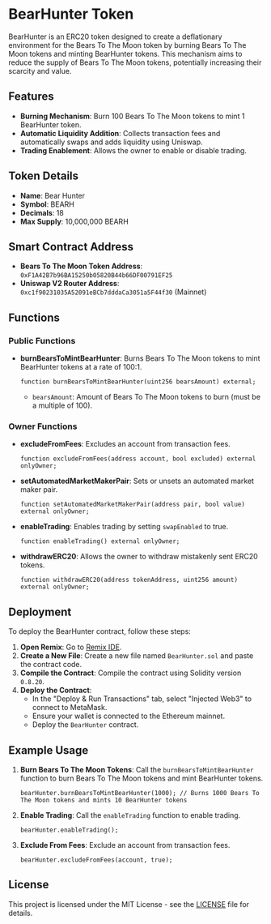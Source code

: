 
# BearHunter Token

BearHunter is an ERC20 token designed to create a deflationary environment for the Bears To The Moon token by burning Bears To The Moon tokens and minting BearHunter tokens. This mechanism aims to reduce the supply of Bears To The Moon tokens, potentially increasing their scarcity and value.

## Features

- **Burning Mechanism**: Burn 100 Bears To The Moon tokens to mint 1 BearHunter token.
- **Automatic Liquidity Addition**: Collects transaction fees and automatically swaps and adds liquidity using Uniswap.
- **Trading Enablement**: Allows the owner to enable or disable trading.

## Token Details

- **Name**: Bear Hunter
- **Symbol**: BEARH
- **Decimals**: 18
- **Max Supply**: 10,000,000 BEARH

## Smart Contract Address

- **Bears To The Moon Token Address**: `0xF1A42B7b96BA15250b05820B44b66DF00791EF25`
- **Uniswap V2 Router Address**: `0xc1f90231035A52091eBCb7dddaCa3051a5F44f30` (Mainnet)

## Functions

### Public Functions

- **burnBearsToMintBearHunter**: Burns Bears To The Moon tokens to mint BearHunter tokens at a rate of 100:1.
  ```solidity
  function burnBearsToMintBearHunter(uint256 bearsAmount) external;
  ```
  - `bearsAmount`: Amount of Bears To The Moon tokens to burn (must be a multiple of 100).

### Owner Functions

- **excludeFromFees**: Excludes an account from transaction fees.
  ```solidity
  function excludeFromFees(address account, bool excluded) external onlyOwner;
  ```

- **setAutomatedMarketMakerPair**: Sets or unsets an automated market maker pair.
  ```solidity
  function setAutomatedMarketMakerPair(address pair, bool value) external onlyOwner;
  ```

- **enableTrading**: Enables trading by setting `swapEnabled` to true.
  ```solidity
  function enableTrading() external onlyOwner;
  ```

- **withdrawERC20**: Allows the owner to withdraw mistakenly sent ERC20 tokens.
  ```solidity
  function withdrawERC20(address tokenAddress, uint256 amount) external onlyOwner;
  ```

## Deployment

To deploy the BearHunter contract, follow these steps:

1. **Open Remix**: Go to [Remix IDE](https://remix.ethereum.org/).
2. **Create a New File**: Create a new file named `BearHunter.sol` and paste the contract code.
3. **Compile the Contract**: Compile the contract using Solidity version `0.8.20`.
4. **Deploy the Contract**:
   - In the "Deploy & Run Transactions" tab, select "Injected Web3" to connect to MetaMask.
   - Ensure your wallet is connected to the Ethereum mainnet.
   - Deploy the `BearHunter` contract.

## Example Usage

1. **Burn Bears To The Moon Tokens**: Call the `burnBearsToMintBearHunter` function to burn Bears To The Moon tokens and mint BearHunter tokens.
   ```solidity
   bearHunter.burnBearsToMintBearHunter(1000); // Burns 1000 Bears To The Moon tokens and mints 10 BearHunter tokens
   ```

2. **Enable Trading**: Call the `enableTrading` function to enable trading.
   ```solidity
   bearHunter.enableTrading();
   ```

3. **Exclude From Fees**: Exclude an account from transaction fees.
   ```solidity
   bearHunter.excludeFromFees(account, true);
   ```

## License

This project is licensed under the MIT License - see the [LICENSE](LICENSE) file for details.


